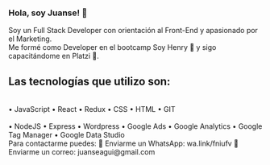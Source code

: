 ### Hola, soy Juanse! 👋

Soy un Full Stack Developer con orientación al Front-End y apasionado por el Marketing.
<br /> Me formé como Developer en el bootcamp Soy Henry 🚀 y sigo capacitándome en Platzi 💚. <br />

## Las tecnologías que utilizo son:
<br />
• JavaScript
• React
• Redux
• CSS
• HTML
• GIT
<br />
<br />
• NodeJS
• Express
• Wordpress
• Google Ads
• Google Analytics
• Google Tag Manager
• Google Data Studio
<br />
Para contactarme puedes:
📲 Enviarme un WhatsApp: wa.link/fniufv
📩 Enviarme un correo: juanseagui@gmail.com
